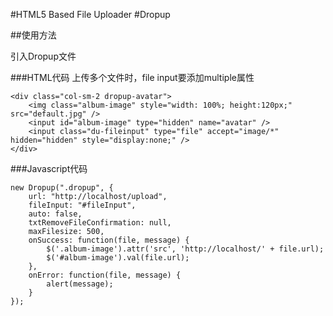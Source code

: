 #HTML5 Based File Uploader
#Dropup

##使用方法

引入Dropup文件
<script src="/path/to/dropup.min.js"></script> 

###HTML代码
上传多个文件时，file input要添加multiple属性

	<div class="col-sm-2 dropup-avatar">
	    <img class="album-image" style="width: 100%; height:120px;" src="default.jpg" />
	    <input id="album-image" type="hidden" name="avatar" />
	    <input class="du-fileinput" type="file" accept="image/*" hidden="hidden" style="display:none;" />
	</div>

###Javascript代码

	new Dropup(".dropup", {
	    url: "http://localhost/upload",
	    fileInput: "#fileInput",
	    auto: false,
	    txtRemoveFileConfirmation: null,
	    maxFilesize: 500,
	    onSuccess: function(file, message) {
	        $('.album-image').attr('src', 'http://localhost/' + file.url);
	        $('#album-image').val(file.url);
	    },
	    onError: function(file, message) {
	        alert(message);
	    }
	});